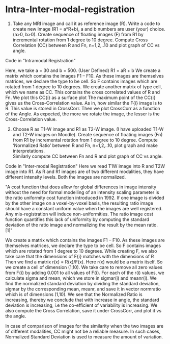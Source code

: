# Intra-Inter-modal-registration

1.  Take any MRI image and call it as reference image (R). 
Write a code to create new Image (R1 = a*R+b), a and b numbers are user (your) choice. (a>0, b>0). 
Create sequence of floating images (F) from R1 by incremental rotation from 1 degree to 10 degree. 
Compute Cross Correlation (CC) between R and Fn, n=1,2,..10 and plot graph of CC vs angle. 

Code in "Intramodal Registration"

Here, we take a = 30 and b = 500. (User Defined)
R1 = aR + b
We create a matrix which contains the images F1 – F10. 
As these images are themselves matrices, we declare the type to be cell. So F contains images which are rotated from 1 degree to 10 degrees.
We create another matrix of type cell, which we name as CC. This contains the cross correlated values of R and Fn.
We plot this CC{i} as a surface plot
The maximum point of the CC{i} gives us the Cross-Correlation value. As in, how similar the F{i} image is to R. This value is stored in CrossCorr.
Then we plot CrossCorr as a function of the Angle. As expected, the more we rotate the image, the lesser is the Cross-Correlation value.


2.  Choose R as T1-W image and R1 as T2-W image. (I have uploaded T1-W and T2-W images on Moodle). 
Create sequence of floating images (Fn) from R1 by incremental rotation from 1 degree to 10 degree. 
Compute ‘Normalized Ratio’ between R and Fn, n=1,2,..10, plot graph and make interpretations.  
Similarly compute CC between Fn and R and plot graph of CC vs angle.

Code in "Inter-modal Registration"
Here we read T1W image into R and T2W image into R1.
As R and R1 images are of two different modalities, they have different intensity levels.
Both the images are normalized.

"A cost function that does allow for global differences in image intensity without the need for formal modelling of an intensity scaling parameter is the 
ratio uniformity cost function introduced in 1992. 
If one image is divided by the other image on a voxel-by-voxel basis, the resulting ratio image should have a constant uniform value when the images are well registered. 
Any mis-registration will induce non-uniformities. The ratio image cost function quantifies this lack of uniformity by computing the standard deviation of the ratio image 
and normalizing the result by the mean ratio. [1]"

We create a matrix which contains the images F1 – F10. As these images are themselves matrices, 
we declare the type to be cell. So F contains images which are rotated from 1 degree to 10 degrees. 
While creating F, we also take care that the dimensions of F{i} matches with the dimensions of R
Then we find a matrix r(x) = R(x)/F(x). Here r(x) would be a matrix itself. So we create a cell of dimension (1,10).
We take care to remove all zero values from F{i} by adding 0.001 to all values of F{i}.
For each of the r(i) values, we calculate sigma and mean, which we store in sigmar(i) and meanr(i).
We find the normalized standard deviation by dividing the standard deviation, sigmar by the corresponding mean, meanr, 
and save it in vector normratio which is of dimensions (1,10).
We see that the Normalized Ratio is increasing, thereby we conclude that with increase in angle, the standard deviation is increasing, i.e the co-efficient of variability is increasing.
We also compute the Cross Correlation, save it under CrossCorr, and plot it vs the angle.

In case of comparison of images for the similarity when the two images are of different modalities, CC might not be a reliable measure. 
In such cases, Normalized Standard Deviation is used to measure the amount of variation.



